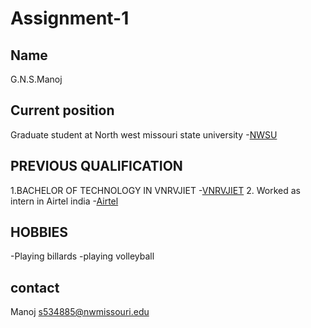 # Assignment-1

## Name

G.N.S.Manoj

## Current position
Graduate student at North west missouri state university
-[NWSU](https://www.nwmissouri.edu/ "NWSU")

## PREVIOUS QUALIFICATION
1.BACHELOR OF TECHNOLOGY IN VNRVJIET
-[VNRVJIET](https://content3.jdmagicbox.com/comp/hyderabad/u9/040pxx40.xx40.000445559962.h3u9/catalogue/vnr-vignana-jyothi-institute-of-engineering-and-technology-bachupally-hyderabad-colleges-twvtc.jpg?interpolation=lanczos-none&output-format=jpg&resize=1024:370&crop=1024:370px;*,* "yes")
2. Worked as intern in Airtel india
-[Airtel](https://3yecy51kdipx3blyi37oute1-wpengine.netdna-ssl.com/wp-content/uploads/2016/04/airtel-facebook-logo.png "MC")

## HOBBIES
-Playing billards
-playing volleyball

## contact
 Manoj
 s534885@nwmissouri.edu
